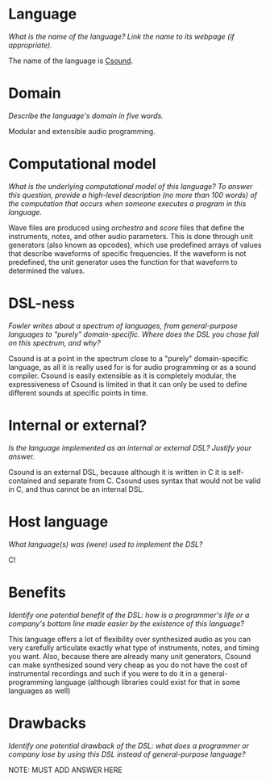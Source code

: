 # Language
_What is the name of the language? Link the name to its webpage 
(if appropriate)._

   The name of the language is [Csound](http://www.csounds.com/).

# Domain
_Describe the language's domain in five words._

   Modular and extensible audio programming.

# Computational model
_What is the underlying computational model of this language? To answer this 
question, provide a high-level description (no more than 100 words) of the 
computation that occurs when someone executes a program in this language._

   Wave files are produced using _orchestra_ and _score_ files that define the instruments, notes, and other audio parameters. This is done through unit generators (also known as opcodes), which use predefined arrays of values that describe waveforms of specific frequencies. If the waveform is not predefined, the unit generator uses the function for that waveform to determined the values.


# DSL-ness
_Fowler writes about a spectrum of languages, from general-purpose languages to 
"purely" domain-specific. Where does the DSL you chose fall on this spectrum, 
and why?_ 

Csound is at a point in the spectrum close to a "purely" domain-specific language, as all it is really used for is for audio programming or as a sound compiler. Csound is easily extensible as it is completely modular, the expressiveness of Csound is limited in that it can only be used to define different sounds at specific points in time.

# Internal or external?
_Is the language implemented as an internal or external DSL? 
Justify your answer._

Csound is an external DSL, because although it is written in C it is self-contained and separate from C. Csound uses syntax that would not be valid in C, and thus cannot be an internal DSL.

# Host language
_What language(s) was (were) used to implement the DSL?_

C!

# Benefits
_Identify one potential benefit of the DSL: how is a programmer's life or a 
company's bottom line made easier by the existence of this language?_

This language offers a lot of flexibility over synthesized audio as you can very carefully articulate exactly what type of instruments, notes, and timing you want. Also, because there are already many unit generators, Csound can make synthesized sound very cheap as you do not have the cost of instrumental recordings and such if you were to do it in a general-programming language (although libraries could exist for that in some languages as well)


# Drawbacks
_Identify one potential drawback of the DSL: what does a programmer or company 
lose by using this DSL instead of general-purpose language?_

NOTE: MUST ADD ANSWER HERE
